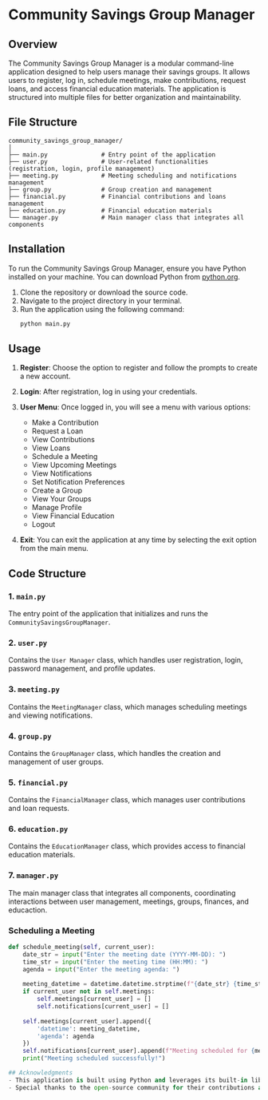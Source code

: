 # Community Savings Group Manager

## Overview
The Community Savings Group Manager is a modular command-line application designed to help users manage their savings groups. It allows users to register, log in, schedule meetings, make contributions, request loans, and access financial education materials. The application is structured into multiple files for better organization and maintainability.

## File Structure
```
community_savings_group_manager/
│
├── main.py               # Entry point of the application
├── user.py               # User-related functionalities (registration, login, profile management)
├── meeting.py            # Meeting scheduling and notifications management
├── group.py              # Group creation and management
├── financial.py          # Financial contributions and loans management
├── education.py          # Financial education materials
└── manager.py            # Main manager class that integrates all components
```

## Installation
To run the Community Savings Group Manager, ensure you have Python installed on your machine. You can download Python from [python.org](https://www.python.org/downloads/).

1. Clone the repository or download the source code.
2. Navigate to the project directory in your terminal.
3. Run the application using the following command:
   ```bash
   python main.py
   ```

## Usage
1. **Register**: Choose the option to register and follow the prompts to create a new account.
2. **Login**: After registration, log in using your credentials.
3. **User  Menu**: Once logged in, you will see a menu with various options:
   - Make a Contribution
   - Request a Loan
   - View Contributions
   - View Loans
   - Schedule a Meeting
   - View Upcoming Meetings
   - View Notifications
   - Set Notification Preferences
   - Create a Group
   - View Your Groups
   - Manage Profile
   - View Financial Education
   - Logout

4. **Exit**: You can exit the application at any time by selecting the exit option from the main menu.

## Code Structure
### 1. `main.py`
The entry point of the application that initializes and runs the `CommunitySavingsGroupManager`.

### 2. `user.py`
Contains the `User Manager` class, which handles user registration, login, password management, and profile updates.

### 3. `meeting.py`
Contains the `MeetingManager` class, which manages scheduling meetings and viewing notifications.

### 4. `group.py`
Contains the `GroupManager` class, which handles the creation and management of user groups.

### 5. `financial.py`
Contains the `FinancialManager` class, which manages user contributions and loan requests.

### 6. `education.py`
Contains the `EducationManager` class, which provides access to financial education materials.

### 7. `manager.py`
The main manager class that integrates all components, coordinating interactions between user management, meetings, groups, finances, and educaction.

### Scheduling a Meeting
```python
def schedule_meeting(self, current_user):
    date_str = input("Enter the meeting date (YYYY-MM-DD): ")
    time_str = input("Enter the meeting time (HH:MM): ")
    agenda = input("Enter the meeting agenda: ")
    
    meeting_datetime = datetime.datetime.strptime(f"{date_str} {time_str}", "%Y-%m-%d %H:%M")
    if current_user not in self.meetings:
        self.meetings[current_user] = []
        self.notifications[current_user] = []
    
    self.meetings[current_user].append({
        'datetime': meeting_datetime,
        'agenda': agenda
    })
    self.notifications[current_user].append(f"Meeting scheduled for {meeting_datetime.strftime('%Y-%m-%d %H:%M')} - {agenda}")
    print("Meeting scheduled successfully!")

## Acknowledgments
- This application is built using Python and leverages its built-in libraries for date and time management.
- Special thanks to the open-source community for their contributions and resources that made this project possible.

